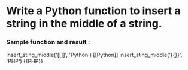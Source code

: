 # Write a Python function to insert a string in the middle of a string.

### Sample function and result :
insert_sting_middle('[[]]', 'Python')
 [[Python]]
insert_sting_middle('{{}}', 'PHP')
 {{PHP}}